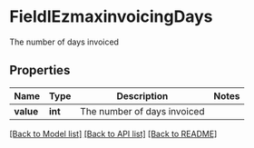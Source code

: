 # FieldIEzmaxinvoicingDays

The number of days invoiced

## Properties
Name | Type | Description | Notes
------------ | ------------- | ------------- | -------------
**value** | **int** | The number of days invoiced | 

[[Back to Model list]](../README.md#documentation-for-models) [[Back to API list]](../README.md#documentation-for-api-endpoints) [[Back to README]](../README.md)


